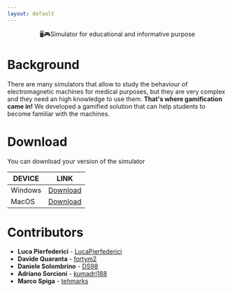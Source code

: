 ```yaml
---
layout: default
---
```

<div class="claim" align="center">
   🖥️🎮Simulator for educational and informative purpose
</div>

# Background

There are many simulators that allow to study the behaviour of electromagnetic machines for medical purposes, but they are very complex and they need an high knowledge to use them.
**That's where gamification came in!**
We developed a gamified solution that can help students to become familiar with  the machines.

# Download

You can download your version of the simulator

| DEVICE  | LINK |
| ------- | --- |
| Windows | [Download](https://github.com/playingwithnibs/playingwithnibs/releases/download/0.1/PlayingWithNIBS-Win.zip) |
| MacOS   | [Download](https://github.com/playingwithnibs/playingwithnibs/releases/download/0.1/PlayingWithNIBS-Mac.zip) |

# Contributors
* **Luca Pierfederici** - [LucaPierfederici](https://github.com/LucaPierfederici)
* **Davide Quaranta** - [fortym2](https://github.com/fortym2)
* **Daniele Solombrino** - [DS98](https://github.com/DS98)
* **Adriano Sorcioni** - [kumadri188](https://github.com/kumadri188)
* **Marco Spiga** - [tehmarks](https://github.com/tehmarks)
